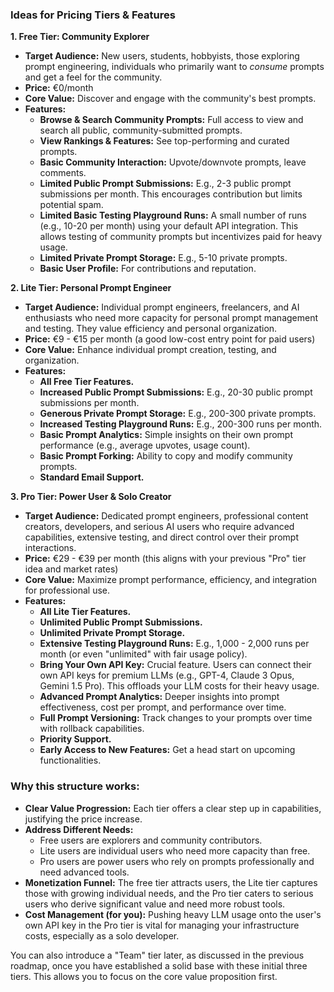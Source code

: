 ### Ideas for Pricing Tiers & Features

**1. Free Tier: Community Explorer**

* **Target Audience:** New users, students, hobbyists, those exploring prompt engineering, individuals who primarily want to *consume* prompts and get a feel for the community.
* **Price:** €0/month
* **Core Value:** Discover and engage with the community's best prompts.
* **Features:**
    * **Browse & Search Community Prompts:** Full access to view and search all public, community-submitted prompts.
    * **View Rankings & Features:** See top-performing and curated prompts.
    * **Basic Community Interaction:** Upvote/downvote prompts, leave comments.
    * **Limited Public Prompt Submissions:** E.g., 2-3 public prompt submissions per month. This encourages contribution but limits potential spam.
    * **Limited Basic Testing Playground Runs:** A small number of runs (e.g., 10-20 per month) using your default API integration. This allows testing of community prompts but incentivizes paid for heavy usage.
    * **Limited Private Prompt Storage:** E.g., 5-10 private prompts.
    * **Basic User Profile:** For contributions and reputation.

**2. Lite Tier: Personal Prompt Engineer**

* **Target Audience:** Individual prompt engineers, freelancers, and AI enthusiasts who need more capacity for personal prompt management and testing. They value efficiency and personal organization.
* **Price:** €9 - €15 per month (a good low-cost entry point for paid users)
* **Core Value:** Enhance individual prompt creation, testing, and organization.
* **Features:**
    * **All Free Tier Features.**
    * **Increased Public Prompt Submissions:** E.g., 20-30 public prompt submissions per month.
    * **Generous Private Prompt Storage:** E.g., 200-300 private prompts.
    * **Increased Testing Playground Runs:** E.g., 200-300 runs per month.
    * **Basic Prompt Analytics:** Simple insights on their own prompt performance (e.g., average upvotes, usage count).
    * **Basic Prompt Forking:** Ability to copy and modify community prompts.
    * **Standard Email Support.**

**3. Pro Tier: Power User & Solo Creator**

* **Target Audience:** Dedicated prompt engineers, professional content creators, developers, and serious AI users who require advanced capabilities, extensive testing, and direct control over their prompt interactions.
* **Price:** €29 - €39 per month (this aligns with your previous "Pro" tier idea and market rates)
* **Core Value:** Maximize prompt performance, efficiency, and integration for professional use.
* **Features:**
    * **All Lite Tier Features.**
    * **Unlimited Public Prompt Submissions.**
    * **Unlimited Private Prompt Storage.**
    * **Extensive Testing Playground Runs:** E.g., 1,000 - 2,000 runs per month (or even "unlimited" with fair usage policy).
    * **Bring Your Own API Key:** Crucial feature. Users can connect their own API keys for premium LLMs (e.g., GPT-4, Claude 3 Opus, Gemini 1.5 Pro). This offloads your LLM costs for their heavy usage.
    * **Advanced Prompt Analytics:** Deeper insights into prompt effectiveness, cost per prompt, and performance over time.
    * **Full Prompt Versioning:** Track changes to your prompts over time with rollback capabilities.
    * **Priority Support.**
    * **Early Access to New Features:** Get a head start on upcoming functionalities.

### Why this structure works:

* **Clear Value Progression:** Each tier offers a clear step up in capabilities, justifying the price increase.
* **Address Different Needs:**
    * Free users are explorers and community contributors.
    * Lite users are individual users who need more capacity than free.
    * Pro users are power users who rely on prompts professionally and need advanced tools.
* **Monetization Funnel:** The free tier attracts users, the Lite tier captures those with growing individual needs, and the Pro tier caters to serious users who derive significant value and need more robust tools.
* **Cost Management (for you):** Pushing heavy LLM usage onto the user's own API key in the Pro tier is vital for managing your infrastructure costs, especially as a solo developer.

You can also introduce a "Team" tier later, as discussed in the previous roadmap, once you have established a solid base with these initial three tiers. This allows you to focus on the core value proposition first.
